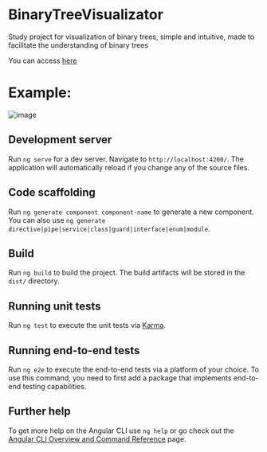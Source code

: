 # BinaryTreeVisualizator

Study project for visualization of binary trees, simple and intuitive, made to facilitate the understanding of binary trees

You can access [here](https://binary-tree-visualizator.netlify.app)

# Example:

![image](https://github.com/Swellshinider/BinaryTreeVisualization/assets/49756870/ce7d912c-dbbb-4f78-94e6-e2ceef76680a)

## Development server

Run `ng serve` for a dev server. Navigate to `http://localhost:4200/`. The application will automatically reload if you change any of the source files.

## Code scaffolding

Run `ng generate component component-name` to generate a new component. You can also use `ng generate directive|pipe|service|class|guard|interface|enum|module`.

## Build

Run `ng build` to build the project. The build artifacts will be stored in the `dist/` directory.

## Running unit tests

Run `ng test` to execute the unit tests via [Karma](https://karma-runner.github.io).

## Running end-to-end tests

Run `ng e2e` to execute the end-to-end tests via a platform of your choice. To use this command, you need to first add a package that implements end-to-end testing capabilities.

## Further help

To get more help on the Angular CLI use `ng help` or go check out the [Angular CLI Overview and Command Reference](https://angular.io/cli) page.
